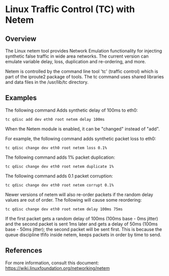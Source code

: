 # Linux Traffic Control (TC) with Netem

## Overview

The Linux netem tool provides Network Emulation functionality for injecting synthetic false traffic in wide area networks. The current version can emulate variable delay, loss, duplication and re-ordering, and more. 

Netem is controlled by the command line tool 'tc' (traffic control) which is part of the iproute2 package of tools. The tc command uses shared libraries and data files in the /usr/lib/tc directory. 

## Examples
The following command Adds synthetic delay of 100ms to eth0:

	tc qdisc add dev eth0 root netem delay 100ms
	
When the Netem module is enabled, it can be "changed" instead of "add".

For example, the following command adds synthetic packet loss to eth0:

	tc qdisc change dev eth0 root netem loss 0.1%
	
The following command adds 1% packet duplication:
	
	tc qdisc change dev eth0 root netem duplicate 1%
	
The following command adds 0.1 packet corruption:
	
	tc qdisc change dev eth0 root netem corrupt 0.1%
	
Newer versions of netem will also re-order packets if the random delay values are out of order. The following will cause some reordering: 

	tc qdisc change dev eth0 root netem delay 100ms 75ms
	
If the first packet gets a random delay of 100ms (100ms base - 0ms jitter) and the second packet is sent 1ms later and gets a delay of 50ms (100ms base - 50ms jitter); the second packet will be sent first. This is because the queue discipline tfifo inside netem, keeps packets in order by time to send. 	

## References

For more information, consult this document: https://wiki.linuxfoundation.org/networking/netem
